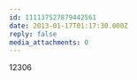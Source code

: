 ```yaml
---
id: 111137527879442561
date: 2013-01-17T01:17:30.000Z
reply: false
media_attachments: 0
---
```


12306

